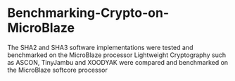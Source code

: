 # Benchmarking-Crypto-on-MicroBlaze
The SHA2 and SHA3 software implementations were tested and benchmarked on the MicroBlaze processor
Lightweight Cryptography such as ASCON, TinyJambu and XOODYAK were compared and benchmarked on the MicroBlaze softcore processor
